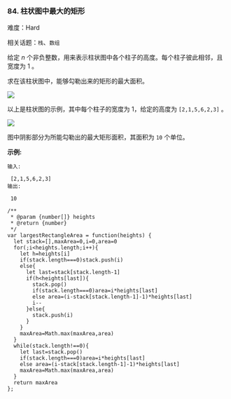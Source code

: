 ### 84. 柱状图中最大的矩形

难度：Hard

相关话题：`栈`、`数组`

给定 *n*  个非负整数，用来表示柱状图中各个柱子的高度。每个柱子彼此相邻，且宽度为 1 。



求在该柱状图中，能够勾勒出来的矩形的最大面积。







![](https://assets.leetcode-cn.com/aliyun-lc-upload/uploads/2018/10/12/histogram.png)




以上是柱状图的示例，其中每个柱子的宽度为 1，给定的高度为 `[2,1,5,6,2,3]` 。







![](https://assets.leetcode-cn.com/aliyun-lc-upload/uploads/2018/10/12/histogram_area.png)




图中阴影部分为所能勾勒出的最大矩形面积，其面积为 `10` 个单位。







**示例:** 





```
输入:

 [2,1,5,6,2,3]
输出:

 10
```



```
/**
 * @param {number[]} heights
 * @return {number}
 */
var largestRectangleArea = function(heights) {
  let stack=[],maxArea=0,i=0,area=0
  for(;i<heights.length;i++){
    let h=heights[i]
    if(stack.length===0)stack.push(i)
    else{
      let last=stack[stack.length-1]
      if(h<heights[last]){
        stack.pop()
        if(stack.length===0)area=i*heights[last]
        else area=(i-stack[stack.length-1]-1)*heights[last]         
        i--
      }else{
        stack.push(i)
      }
    }
    maxArea=Math.max(maxArea,area)
  }
  while(stack.length!==0){
    let last=stack.pop()
    if(stack.length===0)area=i*heights[last]
    else area=(i-stack[stack.length-1]-1)*heights[last]      
    maxArea=Math.max(maxArea,area)
  }
  return maxArea
};



```

